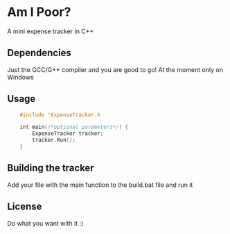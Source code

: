 # Am I Poor?

A mini expense tracker in C++

## Dependencies

Just the GCC/G++ compiler and you are good to go!
At the moment only on Windows


## Usage
```c++
    #include "ExpenseTracker.h

    int main(/*optional parameters*/) {
        ExpenseTracker tracker;
        tracker.Run();
    }
```

## Building the tracker

Add your file with the main function to the build.bat file and run it

## License

Do what you want with it :)